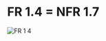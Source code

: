 # FR 1.4 = NFR 1.7
![FR 1 4](https://user-images.githubusercontent.com/112476246/193602768-7fb8bc2c-b78b-4d44-b6af-4a78d596822c.jpg)
